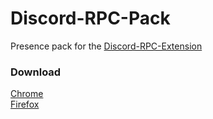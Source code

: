# Discord-RPC-Pack
Presence pack for the <a href="https://github.com/lolamtisch/Discord-RPC-Extension" target="_blank">Discord-RPC-Extension</a>  


### Download
<a href="https://chrome.google.com/webstore/detail/discord-rpc-pack/bdeelgdodbhgcablahbafehccghhpimj" target="_blank">Chrome</a>  
<a href="https://addons.mozilla.org/firefox/addon/discord-rpc-pack/" target="_blank">Firefox</a>